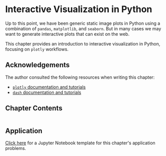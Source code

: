 # Interactive Visualization in Python

Up to this point, we have been generic static image plots in Python using a combination of `pandas`, `matplotlib`, and `seaborn`. But in many cases we may want to generate interactive plots that can exist on the web.

This chapter provides an introduction to interactive visualization in Python, focusing on `plotly` workflows.

## Acknowledgements

The author consulted the following resources when writing  this chapter:
- [`plotly` documentation and tutorials](https://plotly.com/python/)
- [`dash` documentation and tutorials](https://dash.plotly.com/)

## Chapter Contents

```{tableofcontents}
```

## Application

[Click here](https://colab.research.google.com/drive/1Oz7GGpg5jqchdPTk7_4IrYKf8EuyDoM-?usp=sharing) for a Jupyter Notebook template for this chapter's application problems.